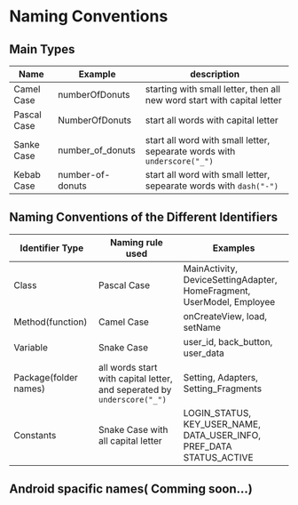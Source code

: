 # Naming Conventions


## Main Types
| Name          | Example           | description           |
| --------------|-------------------|-------------------|
| Camel Case    | numberOfDonuts    | starting with small letter, then all new word start with capital letter |
| Pascal Case   | NumberOfDonuts    | start all words with capital letter  | 
| Sanke Case    | number_of_donuts  | start all word with small letter, sepearate words with `underscore("_")`  |
| Kebab Case    | number-of-donuts  |  start all word with small letter, sepearate words with `dash("-")`   |


## Naming Conventions of the Different Identifiers 
|Identifier Type|    Naming rule used       | Examples          |
| --------------|-------------------|-------------------|
| Class         | Pascal Case       |  MainActivity, DeviceSettingAdapter,<br> HomeFragment, UserModel, Employee|
| Method(function)         | Camel Case       | onCreateView, load, setName|
| Variable         | Snake Case       | user_id, back_button, user_data |
| Package(folder names)         | all words start with capital letter,<br> and seperated by `underscore("_")`        | Setting, Adapters, Setting_Fragments |
| Constants         | Snake Case with all capital letter       | LOGIN_STATUS, <br>KEY_USER_NAME, <br>DATA_USER_INFO, <br>PREF_DATA <br> STATUS_ACTIVE|


## Android spacific names( Comming soon...)
